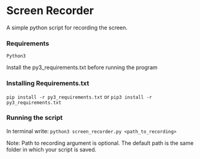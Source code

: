 # Screen Recorder
A simple python script for recording the screen.

### Requirements
`Python3`

Install the py3_requirements.txt before running the program

### Installing Requirements.txt
`pip install -r py3_requirements.txt` 
or
`pip3 install -r py3_requirements.txt`

### Running the script
In terminal write:
`python3 screen_recorder.py <path_to_recording>`

Note: Path to recording argument is optional. The default path is the same folder in which your script is saved.